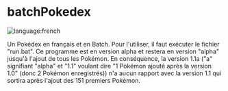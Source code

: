 <!-- Créé par sunazerty -->
# batchPokedex
![language:french](https://img.shields.io/badge/language-french-blue.svg)

Un Pokédex en français et en Batch.
Pour l'utiliser, il faut exécuter le fichier "run.bat".
Ce programme est en version alpha et restera en version "alpha" jusqu'à l'ajout de tous les Pokémon.
En conséquence, la version 1.1a ("a" signifiant "alpha" et "1.1" voulant dire "1 Pokémon ajouté après la version 1.0" (donc 2 Pokémon enregistrés)) n'a aucun rapport avec la version 1.1 qui sortira après l'ajout des 151 premiers Pokémon.
